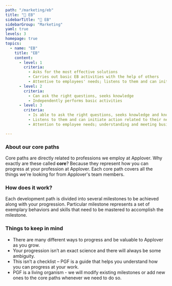 ```yaml
---
path: "/marketing/eb"
title: "🧬 EB"
sidebarTitle: "🧬 EB"
sidebarGroup: "Marketing"
yaml: true
levels: 3
homepage: true
topics:
  - name: "EB"
    title: "EB"
    content:
      - level: 1
        criteria:
          - Asks for the most effective solutions
          - Carries out basic EB activities with the help of others
          - Attentive to employees' needs; listens to them and can initiate action related to their needs and EB
      - level: 2
        criteria:
          - Can ask the right questions, seeks knowledge
          - Independently performs basic activities
      - level: 3
        criteria:
          - Is able to ask the right questions, seeks knowledge and knows where to find it
          - Listens to them and can initiate action related to their needs and EB; independently carries out basic actions
          - Attention to employee needs; understanding and meeting business objectives

---
```

### About our core paths
Core paths are directly related to professions we employ at Applover. Why exactly are these called **core**? Because they represent how you can progress at your profession at Applover. Each core path covers all the things we're looking for from Applover's team members.

### How does it work?
Each development path is divided into several milestones to be achieved along with your progression. Particular milestone represents a set of exemplary behaviors and skills that need to be mastered to accomplish the milestone.

### Things to keep in mind
- There are many different ways to progress and be valuable to Applover as you grow.
- Your progression isn’t an exact science and there will always be some ambiguity.
- This isn’t a checklist – PGF is a guide that helps you understand how you can progress at your work.
- PGF is a living organism - we will modify existing milestones or add new ones to the core paths whenever we need to do so.
